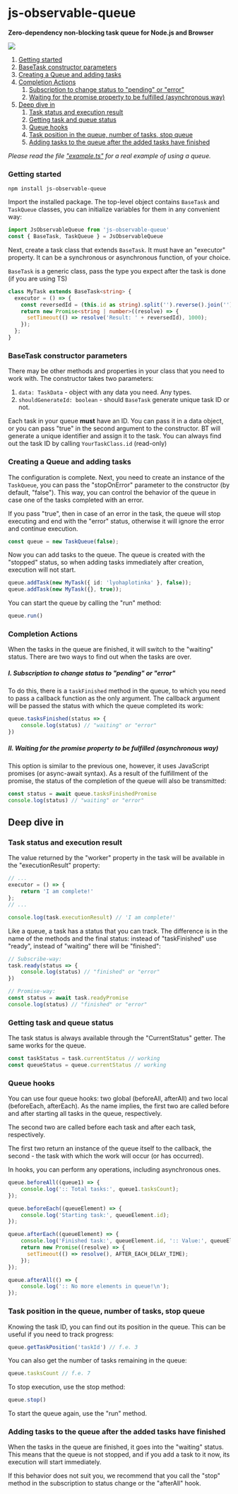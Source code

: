 # js-observable-queue

**Zero-dependency non-blocking task queue for Node.js and Browser**

![](https://lyoha.info/assets/img/js-observable-queue.gif)

1. [Getting started](#getting-started)
2. [BaseTask constructor parameters](#basetask-constructor-parameters)
3. [Creating a Queue and adding tasks](#creating-a-queue-and-adding-tasks)
4. [Completion Actions](#completion-actions)
    1. [Subscription to change status to "pending" or "error"](#i-subscription-to-change-status-to-pending-or-error)
    2. [Waiting for the promise property to be fulfilled (asynchronous way)](#ii-waiting-for-the-promise-property-to-be-fulfilled-asynchronous-way)
5. [Deep dive in](#deep-dive-in)
    1. [Task status and execution result](#task-status-and-execution-result)
    2. [Getting task and queue status](#getting-task-and-queue-status)
    3. [Queue hooks](#queue-hooks)
    4. [Task position in the queue, number of tasks, stop queue](#task-position-in-the-queue-number-of-tasks-stop-queue)
    5. [Adding tasks to the queue after the added tasks have finished](#adding-tasks-to-the-queue-after-the-added-tasks-have-finished)

*Please read the file ["example.ts"](example.ts) for a real example of 
using a queue.*

### Getting started

```
npm install js-observable-queue
```

Import the installed package. The top-level object 
contains `BaseTask` and `TaskQueue` classes,  you 
can initialize variables for them in any convenient way:

```typescript
import JsObservableQueue from 'js-observable-queue'
const { BaseTask, TaskQueue } = JsObservableQueue
```

Next, create a task class that extends `BaseTask`. 
It must have an "executor" property. It can be 
a synchronous or asynchronous function, of your choice.

`BaseTask` is a generic class, pass the type you expect after 
the task is done (if you are using TS)

```typescript
class MyTask extends BaseTask<string> {
  executor = () => {
    const reversedId = (this.id as string).split('').reverse().join('');
    return new Promise<string | number>((resolve) => {
      setTimeout(() => resolve('Result: ' + reversedId), 1000);
    });
  };
}
```

### BaseTask constructor parameters

There may be other methods and properties in your class that you 
need to work with. The constructor takes two parameters:

1. `data: TaskData` -  object with any data you need. Any types. 
2. `shouldGenerateId: boolean` - should `BaseTask` generate unique task ID or not.

Each task in your queue **must** have an 
ID. You can pass it in a data object, or you can pass "true" in 
the second argument to the constructor. BT will generate a unique 
identifier and assign it to the task. You can always find out the 
task ID by calling `YourTaskClass.id` (read-only) 

### Creating a Queue and adding tasks

The configuration is complete. Next, you need to create an 
instance of the `TaskQueue`, you can pass the "stopOnError" 
parameter to the constructor (by default, "false"). This way, 
you can control the behavior of the queue in case one of the 
tasks completed with an error. 

If you pass "true", then in case 
of an error in the task, the queue will stop executing and 
end with the "error" status, otherwise it will ignore the error 
and continue execution.

```typescript
const queue = new TaskQueue(false);
```

Now you can add tasks to the queue. The queue is created with 
the "stopped" status, so when adding tasks immediately after 
creation, execution will not start.

```typescript
queue.addTask(new MyTask({ id: 'lyohaplotinka' }, false));
queue.addTask(new MyTask({}, true));
```

You can start the queue by calling the "run" method:

```typescript
queue.run()
```

### Completion Actions

When the tasks in the queue are finished, it will switch to the 
"waiting" status. There are two ways to find out when the tasks 
are over.

##### I. Subscription to change status to "pending" or "error"
To do this, there is a `taskFinished` method in the queue, to which 
you need to pass a callback function as the only argument. The 
callback argument will be passed the status with which the queue 
completed its work:

```typescript
queue.tasksFinished(status => {
    console.log(status) // "waiting" or "error"
})
```

##### II. Waiting for the promise property to be fulfilled (asynchronous way)
This option is similar to the previous one, however, it uses 
JavaScript promises (or async-await syntax). As a result of the 
fulfillment of the promise, the status of the completion of the 
queue will also be transmitted:

```typescript
const status = await queue.tasksFinishedPromise
console.log(status) // "waiting" or "error"
```

## Deep dive in

### Task status and execution result
The value returned by the "worker" property in the task will be 
available in the "executionResult" property:

```typescript
// ...
executor = () => {
    return 'I am complete!'
};
// ...

console.log(task.executionResult) // 'I am complete!'
```

Like a queue, a task has a status that you can track. 
The difference is in the name of the methods and the final 
status: instead of "taskFinished" use "ready", instead of 
"waiting" there will be "finished":

```typescript
// Subscribe-way:
task.ready(status => {
    console.log(status) // "finished" or "error"
})

// Promise-way:
const status = await task.readyPromise
console.log(status) // "finished" or "error"
```

### Getting task and queue status
The task status is always available through the 
"CurrentStatus" getter. The same works for the queue.

```typescript
const taskStatus = task.currentStatus // working
const queueStatus = queue.currentStatus // working
```

### Queue hooks
You can use four queue hooks: two global (beforeAll, afterAll) and 
two local (beforeEach, afterEach). As the name implies, the first 
two are called before and after starting all tasks in the queue, 
respectively.

The second two are called before each task and after each task, 
respectively.

The first two return an instance of the queue itself to the 
callback, the second - the task with which the work will occur 
(or has occurred).

In hooks, you can perform any operations, including asynchronous ones.

```typescript
queue.beforeAll((queue1) => {
    console.log(':: Total tasks:', queue1.tasksCount);
});

queue.beforeEach((queueElement) => {
    console.log('Starting task:', queueElement.id);
});

queue.afterEach((queueElement) => {
    console.log('Finished task:', queueElement.id, ':: Value:', queueElement.executionResult);
    return new Promise((resolve) => {
      setTimeout(() => resolve(), AFTER_EACH_DELAY_TIME);
    });
});

queue.afterAll(() => {
    console.log(':: No more elements in queue!\n');
});
```

### Task position in the queue, number of tasks, stop queue

Knowing the task ID, you can find out its position in the queue. 
This can be useful if you need to track progress:

```typescript
queue.getTaskPosition('taskId') // f.e. 3
```

You can also get the number of tasks remaining in the queue:
```typescript
queue.tasksCount // f.e. 7
```

To stop execution, use the stop method:
```typescript
queue.stop()
```
To start the queue again, use the "run" method.

### Adding tasks to the queue after the added tasks have finished
When the tasks in the queue are finished, it goes into the "waiting" 
status. This means that the queue is not stopped, and if you add a 
task to it now, its execution will start immediately.

If this behavior does not suit you, we recommend that you call 
the "stop" method in the subscription to status change or the 
"afterAll" hook.